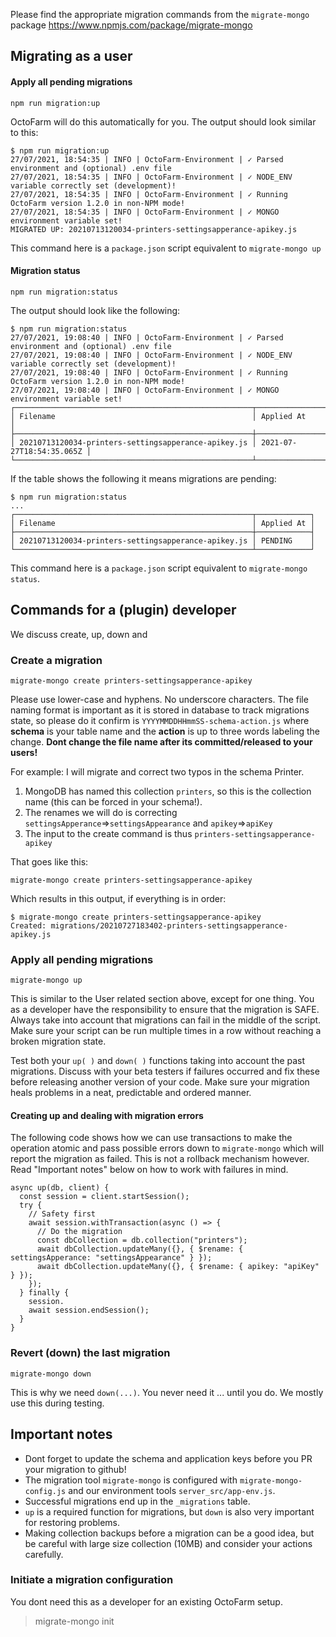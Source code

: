 Please find the appropriate migration commands from the `migrate-mongo` package
https://www.npmjs.com/package/migrate-mongo

## Migrating as a user

#### Apply all pending migrations
    npm run migration:up

OctoFarm will do this automatically for you. The output should look similar to this:
```
$ npm run migration:up
27/07/2021, 18:54:35 | INFO | OctoFarm-Environment | ✓ Parsed environment and (optional) .env file
27/07/2021, 18:54:35 | INFO | OctoFarm-Environment | ✓ NODE_ENV variable correctly set (development)!
27/07/2021, 18:54:35 | INFO | OctoFarm-Environment | ✓ Running OctoFarm version 1.2.0 in non-NPM mode!
27/07/2021, 18:54:35 | INFO | OctoFarm-Environment | ✓ MONGO environment variable set!
MIGRATED UP: 20210713120034-printers-settingsapperance-apikey.js
```
This command here is a `package.json` script equivalent to `migrate-mongo up` 

#### Migration status
    npm run migration:status

The output should look like the following:
```
$ npm run migration:status
27/07/2021, 19:08:40 | INFO | OctoFarm-Environment | ✓ Parsed environment and (optional) .env file
27/07/2021, 19:08:40 | INFO | OctoFarm-Environment | ✓ NODE_ENV variable correctly set (development)!
27/07/2021, 19:08:40 | INFO | OctoFarm-Environment | ✓ Running OctoFarm version 1.2.0 in non-NPM mode!
27/07/2021, 19:08:40 | INFO | OctoFarm-Environment | ✓ MONGO environment variable set!
┌─────────────────────────────────────────────────────┬──────────────────────────┐
│ Filename                                            │ Applied At               │
├─────────────────────────────────────────────────────┼──────────────────────────┤
│ 20210713120034-printers-settingsapperance-apikey.js │ 2021-07-27T18:54:35.065Z │
└─────────────────────────────────────────────────────┴──────────────────────────┘
```
If the table shows the following it means migrations are pending:
```
$ npm run migration:status
...
┌─────────────────────────────────────────────────────┬────────────┐
│ Filename                                            │ Applied At │
├─────────────────────────────────────────────────────┼────────────┤
│ 20210713120034-printers-settingsapperance-apikey.js │ PENDING    │
└─────────────────────────────────────────────────────┴────────────┘
```

This command here is a `package.json` script equivalent to `migrate-mongo status`.

## Commands for a (plugin) developer

We discuss create, up, down and 

### Create a migration
    migrate-mongo create printers-settingsapperance-apikey

Please use lower-case and hyphens. No underscore characters. The file naming format is important as it is stored in database to track migrations state, 
so please do it confirm is `YYYYMMDDHHmmSS-schema-action.js` where **schema** is your table name and the **action** is up to three words labeling the change. 
**Dont change the file name after its committed/released to your users!**

For example: 
I will migrate and correct two typos in the schema Printer. 

1) MongoDB has named this collection `printers`, so this is the collection name (this can be forced in your schema!).
2) The renames we will do is correcting `settingsApperance`=>`settingsAppearance` and `apikey`=>`apiKey`
3) The input to the create command is thus `printers-settingsapperance-apikey`

That goes like this:

    migrate-mongo create printers-settingsapperance-apikey

Which results in this output, if everything is in order:
```
$ migrate-mongo create printers-settingsapperance-apikey
Created: migrations/20210727183402-printers-settingsapperance-apikey.js
```

### Apply all pending migrations

    migrate-mongo up

This is similar to the User related section above, except for one thing. You as a developer have the responsibility to ensure that the migration is SAFE. Always take into account that migrations can fail in the middle of the script. Make sure your script can be run multiple times in a row without reaching a broken migration state.

Test both your `up( )` and `down( )` functions taking into account the past migrations. Discuss with your beta testers if failures occurred and fix these before releasing another version of your code. Make sure your migration heals problems in a neat, predictable and ordered manner.

#### Creating up and dealing with migration errors
The  following code shows how we can use transactions to make the operation atomic and pass possible errors down to `migrate-mongo` which will report the migration as failed.
This is not a rollback mechanism however. Read "Important notes" below on how to work with failures in mind.
```
async up(db, client) {
  const session = client.startSession();
  try {
    // Safety first
    await session.withTransaction(async () => {
      // Do the migration
      const dbCollection = db.collection("printers");
      await dbCollection.updateMany({}, { $rename: { settingsApperance: "settingsAppearance" } });
      await dbCollection.updateMany({}, { $rename: { apikey: "apiKey" } });
    });
  } finally {
    session.
    await session.endSession();
  }
}
```

### Revert (down) the last migration
    migrate-mongo down

This is why we need `down(...)`. You never need it ... until you do. We mostly use this during testing.

## Important notes
- Dont forget to update the schema and application keys before you PR your migration to github!
- The migration tool `migrate-mongo` is configured with `migrate-mongo-config.js` and our environment tools `server_src/app-env.js`.
- Successful migrations end up in the `_migrations` table.
- `up` is a required function for migrations, but `down` is also very important for restoring problems.
- Making collection backups before a migration can be a good idea, but be careful with large size collection (10MB) and consider your actions carefully.

### Initiate a migration configuration
You dont need this as a developer for an existing OctoFarm setup.
> migrate-mongo init
